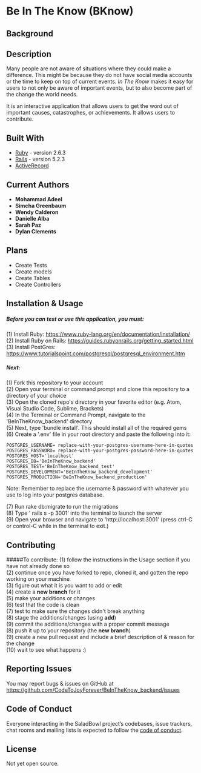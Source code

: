 # Be In The Know (BKnow)

## Background


## Description
Many people are not aware of situations where they could make a difference. This might be because they do not have social media accounts or the time to keep on top of current events. *In The Know* makes it easy for users to not only be aware of important events, but to also become part of the change the world needs.

It is an interactive application that allows users to get the word out of important causes, catastrophes, or achievements. It allows users to contribute.

## Built With

* [Ruby](https://www.ruby-lang.org/en/) - version 2.6.3
* [Rails](https://guides.rubyonrails.org/) - version 5.2.3
* [ActiveRecord](https://guides.rubyonrails.org/active_record_basics.html)


## Current Authors

* **Mohammad Adeel**
* **Simcha Greenbaum**
* **Wendy Calderon**
* **Danielle Alba**
* **Sarah Paz**
* **Dylan Clements**



## Plans

- Create Tests
- Create models
- Create Tables
- Create Controllers

## Installation & Usage

##### Before you can test or use this application, you must:

(1) Install Ruby: https://www.ruby-lang.org/en/documentation/installation/ <br />
(2) Install Ruby on Rails: https://guides.rubyonrails.org/getting_started.html <br />
(3) Install PostGres: https://www.tutorialspoint.com/postgresql/postgresql_environment.htm <br />

##### Next:

(1) Fork this repository to your account <br />
(2) Open your terminal or command prompt and clone this repository to a directory of your choice <br />
(3) Open the cloned repo's directory in your favorite editor (e.g. Atom, Visual Studio Code, Sublime, Brackets) <br />
(4) In the Terminal or Command Prompt, navigate to the 'BeInTheKnow_backend' directory <br />
(5) Next, type 'bundle install'. This should install all of the required gems <br />
(6) Create a '.env' file in your root directory and paste the following into it:

```
POSTGRES_USERNAME= replace-with-your-postgres-username-here-in-quotes
POSTGRES_PASSWORD= replace-with-your-postgres-password-here-in-quotes
POSTGRES_HOST='localhost'
POSTGRES_DB='BeInTheKnow_backend'
POSTGRES_TEST='BeInTheKnow_backend_test'
POSTGRES_DEVELOPMENT='BeInTheKnow_backend_development'
POSTGRES_PRODUCTION='BeInTheKnow_backend_production'
```

Note: Remember to replace the username & password with whatever you use to log into your postgres database.

(7) Run rake db:migrate to run the migrations <br />
(8) Type ' rails s -p 3001' into the terminal to launch the server <br />
(9) Open your browser and navigate to 'http://localhost:3001' (press ctrl-C or control-C while in the terminal to exit.)<br />

## Contributing

#####To contribute:
(1) follow the instructions in the Usage section if you have not already done so <br />
(2) continue once you have forked to repo, cloned it, and gotten the repo working on your machine <br />
(3) figure out what it is you want to add or edit <br />
(4) create a **new branch** for it <br />
(5) make your additions or changes <br />
(6) test that the code is clean <br />
(7) test to make sure the changes didn't break anything <br />
(8) stage the additions/changes (using **add**) <br />
(9) commit the additions/changes with a proper commit message <br />
(8) push it up to your repository (the **new branch**) <br />
(9) create a new pull request and include a brief description of & reason for the change <br />
(10) wait to see what happens :) <br />

## Reporting Issues

You may report bugs & issues on GitHub at https://github.com/CodeToJoyForever/BeInTheKnow_backend/issues

## Code of Conduct

Everyone interacting in the SaladBowl project’s codebases, issue trackers, chat rooms and mailing lists is expected to follow the [code of conduct](https://github.com/CodeToJoyForever/BeInTheKnow_backend/blob/master/CODE_OF_CONDUCT.md).

## License
Not yet open source.
